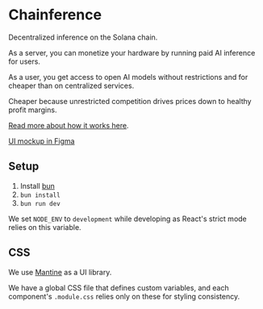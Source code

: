 # Chainference

Decentralized inference on the Solana chain.

As a server, you can monetize your hardware by running paid AI inference for users.

As a user, you get access to open AI models without restrictions and for cheaper than on centralized services.

Cheaper because unrestricted competition drives prices down to healthy profit margins.

[Read more about how it works here](./docs/how-it-works.md).

[UI mockup in Figma](https://www.figma.com/design/ETdGpFo1859B8otLt4J8GH/chainference?node-id=8-2&t=12OrDJfxmJm9XZ8q-1)

## Setup

1. Install [bun](https://bun.sh/)
1. `bun install`
1. `bun run dev`

We set `NODE_ENV` to `development` while developing as React's strict mode relies on this variable.

## CSS

We use [Mantine](https://mantine.dev/) as a UI library.

We have a global CSS file that defines custom variables, and each component's `.module.css` relies only on these for styling consistency.
